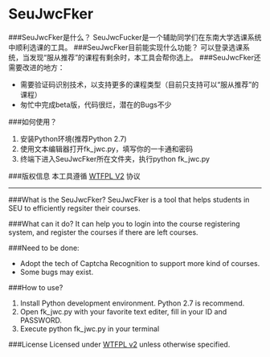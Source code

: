 SeuJwcFker
============

###SeuJwcFker是什么？
SeuJwcFucker是一个辅助同学们在东南大学选课系统中顺利选课的工具。
###SeuJwcFker目前能实现什么功能？
可以登录选课系统，当发现“服从推荐”的课程有剩余时，本工具会帮你选上。
###SeuJwcFker还需要改进的地方：
* 需要验证码识别技术，以支持更多的课程类型（目前只支持可以“服从推荐”的课程）
* 匆忙中完成beta版，代码很烂，潜在的Bugs不少

###如何使用？
1. 安装Python环境(推荐Python 2.7)
2. 使用文本编辑器打开fk_jwc.py，填写你的一卡通和密码
3. 终端下进入SeuJwcFker所在文件夹，执行python fk_jwc.py

###版权信息
本工具遵循 [WTFPL V2](http://www.wtfpl.net/txt/copying/) 协议

***

###What is the SeuJwcFker?
SeuJwcFker is a tool that helps  students in SEU to efficiently regsiter their courses.


###What can it do?
It can help you to login into the course registering system, and register the courses if there are left courses.

###Need to be done:
* Adopt the tech of Captcha Recognition to support more kind of courses.
* Some bugs may exist.

###How to use? 
1. Install Python development environment. Python 2.7 is recommend.
2. Open fk_jwc.py with your favorite text editer, fill in your ID and PASSWORD.
3. Execute python fk_jwc.py in your terminal

###License
Licensed under [WTFPL v2](http://www.wtfpl.net/txt/copying/) unless otherwise specified.






